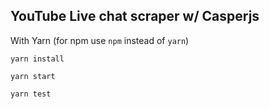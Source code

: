 ## YouTube Live chat scraper w/ Casperjs

With Yarn (for npm use ```npm``` instead of ```yarn```)

```yarn install```

```yarn start``` 

```yarn test```
